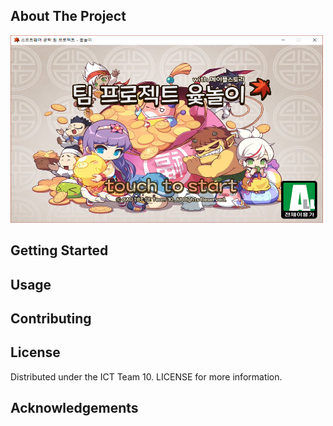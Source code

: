 


## About The Project
<img src="sample.png" width="500" height="300"></img>

## Getting Started

## Usage

## Contributing

## License
Distributed under the ICT Team 10. LICENSE for more information.

## Acknowledgements
